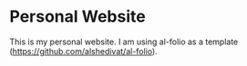 
# Personal Website

This is my personal website. I am using al-folio as a template (https://github.com/alshedivat/al-folio).